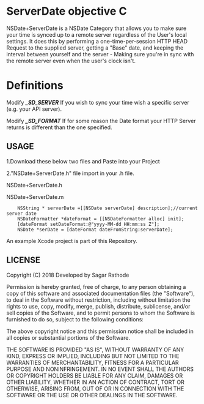# ServerDate objective C
NSDate+ServerDate is a NSDate Category that allows you to make sure your time is synced up to a remote server regardless of 
the User's local settings.
It does this by performing a one-time-per-session HTTP HEAD Request to the supplied server, getting a "Base" date, and keeping the interval between yourself and the server - Making sure you're in sync with the remote server even when the user's clock isn't.
 
# Definitions
Modify ***_SD_SERVER*** If you wish to sync your time wish a specific server (e.g. your API server).
 
Modify ***_SD_FORMAT*** If for some reason the Date format your HTTP Server returns is different than the one specified.
 
USAGE
-----
1.Download these below two files and Paste into your Project

2."NSDate+ServerDate.h" file import in your .h file.

NSDate+ServerDate.h

NSDate+ServerDate.m

```objc
    NSString * serverDate =[[NSDate serverDate] description];//current server date
    NSDateFormatter *dateFormat = [[NSDateFormatter alloc] init];
    [dateFormat setDateFormat:@"yyyy-MM-dd HH:mm:ss Z"];
    NSDate *serDate = [dateFormat dateFromString:serverDate];
```

An example Xcode project is part of this Repository.

LICENSE
-------------------

Copyright (C) 2018 Developed by Sagar Rathode

Permission is hereby granted, free of charge, to any person obtaining a copy
of this software and associated documentation files (the "Software"), to deal
in the Software without restriction, including without limitation the rights
to use, copy, modify, merge, publish, distribute, sublicense, and/or sell
copies of the Software, and to permit persons to whom the Software is
furnished to do so, subject to the following conditions:

The above copyright notice and this permission notice shall be included in
all copies or substantial portions of the Software.

THE SOFTWARE IS PROVIDED "AS IS", WITHOUT WARRANTY OF ANY KIND, EXPRESS OR
IMPLIED, INCLUDING BUT NOT LIMITED TO THE WARRANTIES OF MERCHANTABILITY,
FITNESS FOR A PARTICULAR PURPOSE AND NONINFRINGEMENT. IN NO EVENT SHALL THE
AUTHORS OR COPYRIGHT HOLDERS BE LIABLE FOR ANY CLAIM, DAMAGES OR OTHER
LIABILITY, WHETHER IN AN ACTION OF CONTRACT, TORT OR OTHERWISE, ARISING FROM,
OUT OF OR IN CONNECTION WITH THE SOFTWARE OR THE USE OR OTHER DEALINGS IN
THE SOFTWARE.

